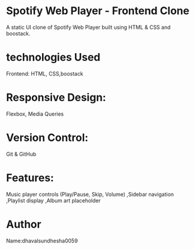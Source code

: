 # Spotify Web Player - Frontend Clone
A static UI clone of Spotify Web Player built using HTML & CSS and boostack. 

# technologies Used
Frontend: HTML, CSS,boostack

# Responsive Design:
 Flexbox, Media Queries

# Version Control: 
Git & GitHub

#  Features:
Music player controls (Play/Pause, Skip, Volume)
,Sidebar navigation
,Playlist display
,Album art placeholder

# Author
Name:dhavalsundhesha0059



